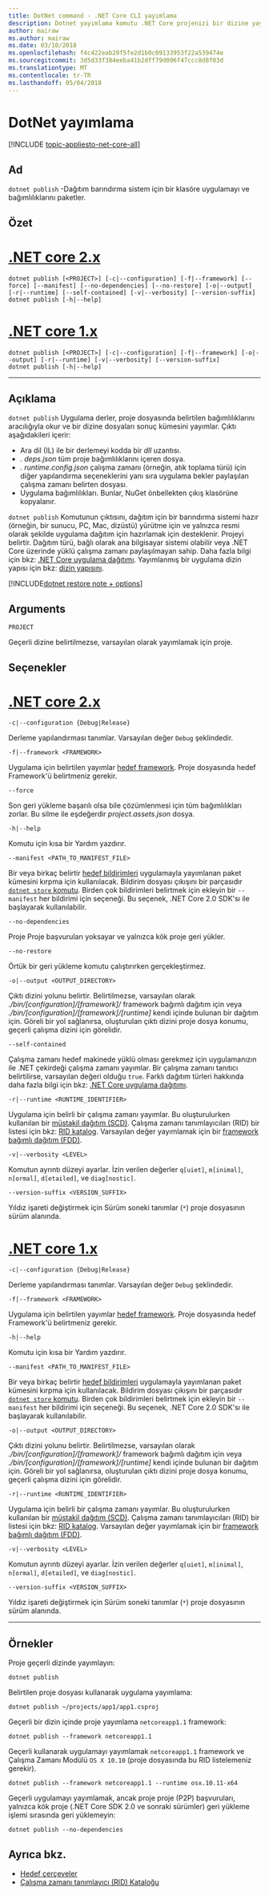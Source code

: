 ```yaml
---
title: DotNet command - .NET Core CLI yayımlama
description: Dotnet yayımlama komutu .NET Core projenizi bir dizine yayımlar.
author: mairaw
ms.author: mairaw
ms.date: 03/10/2018
ms.openlocfilehash: f4c422eab20f5fe2d1b0c09133953f22a539474e
ms.sourcegitcommit: 3d5d33f384eeba41b2dff79d096f47ccc8d8f03d
ms.translationtype: MT
ms.contentlocale: tr-TR
ms.lasthandoff: 05/04/2018
---
```

# <a name="dotnet-publish"></a>DotNet yayımlama

[!INCLUDE [topic-appliesto-net-core-all](../../../includes/topic-appliesto-net-core-all.md)]

## <a name="name"></a>Ad

`dotnet publish` -Dağıtım barındırma sistem için bir klasöre uygulamayı ve bağımlılıklarını paketler.

## <a name="synopsis"></a>Özet

# <a name="net-core-2xtabnetcore2x"></a>[.NET core 2.x](#tab/netcore2x)

```
dotnet publish [<PROJECT>] [-c|--configuration] [-f|--framework] [--force] [--manifest] [--no-dependencies] [--no-restore] [-o|--output] [-r|--runtime] [--self-contained] [-v|--verbosity] [--version-suffix]
dotnet publish [-h|--help]
```

# <a name="net-core-1xtabnetcore1x"></a>[.NET core 1.x](#tab/netcore1x)

```
dotnet publish [<PROJECT>] [-c|--configuration] [-f|--framework] [-o|--output] [-r|--runtime] [-v|--verbosity] [--version-suffix]
dotnet publish [-h|--help]
```

---

## <a name="description"></a>Açıklama

`dotnet publish` Uygulama derler, proje dosyasında belirtilen bağımlılıklarını aracılığıyla okur ve bir dizine dosyaları sonuç kümesini yayımlar. Çıktı aşağıdakileri içerir:

* Ara dil (IL) ile bir derlemeyi kodda bir *dll* uzantısı.
* *. deps.json* tüm proje bağımlılıklarını içeren dosya.
* *. runtime.config.json* çalışma zamanı (örneğin, atık toplama türü) için diğer yapılandırma seçeneklerini yanı sıra uygulama bekler paylaşılan çalışma zamanı belirten dosyası.
* Uygulama bağımlılıkları. Bunlar, NuGet önbellekten çıkış klasörüne kopyalanır.

`dotnet publish` Komutunun çıktısını, dağıtım için bir barındırma sistemi hazır (örneğin, bir sunucu, PC, Mac, dizüstü) yürütme için ve yalnızca resmi olarak şekilde uygulama dağıtım için hazırlamak için desteklenir. Projeyi belirtir. Dağıtım türü, bağlı olarak ana bilgisayar sistemi olabilir veya .NET Core üzerinde yüklü çalışma zamanı paylaşılmayan sahip. Daha fazla bilgi için bkz: [.NET Core uygulama dağıtımı](../deploying/index.md). Yayımlanmış bir uygulama dizin yapısı için bkz: [dizin yapısını](/aspnet/core/hosting/directory-structure).

[!INCLUDE[dotnet restore note + options](~/includes/dotnet-restore-note-options.md)]

## <a name="arguments"></a>Arguments

`PROJECT`

Geçerli dizine belirtilmezse, varsayılan olarak yayımlamak için proje.

## <a name="options"></a>Seçenekler

# <a name="net-core-2xtabnetcore2x"></a>[.NET core 2.x](#tab/netcore2x)

`-c|--configuration {Debug|Release}`

Derleme yapılandırması tanımlar. Varsayılan değer `Debug` şeklindedir.

`-f|--framework <FRAMEWORK>`

Uygulama için belirtilen yayımlar [hedef framework](../../standard/frameworks.md). Proje dosyasında hedef Framework'ü belirtmeniz gerekir.

`--force`

Son geri yükleme başarılı olsa bile çözümlenmesi için tüm bağımlılıkları zorlar. Bu silme ile eşdeğerdir *project.assets.json* dosya.

`-h|--help`

Komutu için kısa bir Yardım yazdırır.

`--manifest <PATH_TO_MANIFEST_FILE>`

Bir veya birkaç belirtir [hedef bildirimleri](../deploying/runtime-store.md) uygulamayla yayımlanan paket kümesini kırpma için kullanılacak. Bildirim dosyası çıkışını bir parçasıdır [ `dotnet store` komutu](dotnet-store.md). Birden çok bildirimleri belirtmek için ekleyin bir `--manifest` her bildirimi için seçeneği. Bu seçenek, .NET Core 2.0 SDK'sı ile başlayarak kullanılabilir.

`--no-dependencies`

Proje Proje başvuruları yoksayar ve yalnızca kök proje geri yükler.

`--no-restore`

Örtük bir geri yükleme komutu çalıştırırken gerçekleştirmez.

`-o|--output <OUTPUT_DIRECTORY>`

Çıktı dizini yolunu belirtir. Belirtilmezse, varsayılan olarak *./bin/[configuration]/[framework]/* framework bağımlı dağıtım için veya *./bin/[configuration]/[framework]/[runtime]* kendi içinde bulunan bir dağıtım için.
Göreli bir yol sağlanırsa, oluşturulan çıktı dizini proje dosya konumu, geçerli çalışma dizini için görelidir.

`--self-contained`

Çalışma zamanı hedef makinede yüklü olması gerekmez için uygulamanızın ile .NET çekirdeği çalışma zamanı yayımlar. Bir çalışma zamanı tanıtıcı belirtilirse, varsayılan değeri olduğu `true`. Farklı dağıtım türleri hakkında daha fazla bilgi için bkz: [.NET Core uygulama dağıtımı](../deploying/index.md).

`-r|--runtime <RUNTIME_IDENTIFIER>`

Uygulama için belirli bir çalışma zamanı yayımlar. Bu oluşturulurken kullanılan bir [müstakil dağıtım (SCD)](../deploying/index.md#self-contained-deployments-scd). Çalışma zamanı tanımlayıcıları (RID) bir listesi için bkz: [RID katalog](../rid-catalog.md). Varsayılan değer yayımlamak için bir [framework bağımlı dağıtım (FDD)](../deploying/index.md#framework-dependent-deployments-fdd).

`-v|--verbosity <LEVEL>`

Komutun ayrıntı düzeyi ayarlar. İzin verilen değerler `q[uiet]`, `m[inimal]`, `n[ormal]`, `d[etailed]`, ve `diag[nostic]`.

`--version-suffix <VERSION_SUFFIX>`

Yıldız işareti değiştirmek için Sürüm soneki tanımlar (`*`) proje dosyasının sürüm alanında.

# <a name="net-core-1xtabnetcore1x"></a>[.NET core 1.x](#tab/netcore1x)

`-c|--configuration {Debug|Release}`

Derleme yapılandırması tanımlar. Varsayılan değer `Debug` şeklindedir.

`-f|--framework <FRAMEWORK>`

Uygulama için belirtilen yayımlar [hedef framework](../../standard/frameworks.md). Proje dosyasında hedef Framework'ü belirtmeniz gerekir.

`-h|--help`

Komutu için kısa bir Yardım yazdırır.

`--manifest <PATH_TO_MANIFEST_FILE>`

Bir veya birkaç belirtir [hedef bildirimleri](../deploying/runtime-store.md) uygulamayla yayımlanan paket kümesini kırpma için kullanılacak. Bildirim dosyası çıkışını bir parçasıdır [ `dotnet store` komutu](dotnet-store.md). Birden çok bildirimleri belirtmek için ekleyin bir `--manifest` her bildirimi için seçeneği. Bu seçenek, .NET Core 2.0 SDK'sı ile başlayarak kullanılabilir.

`-o|--output <OUTPUT_DIRECTORY>`

Çıktı dizini yolunu belirtir. Belirtilmezse, varsayılan olarak *./bin/[configuration]/[framework]/* framework bağımlı dağıtım için veya *./bin/[configuration]/[framework]/[runtime]* kendi içinde bulunan bir dağıtım için.
Göreli bir yol sağlanırsa, oluşturulan çıktı dizini proje dosya konumu, geçerli çalışma dizini için görelidir.

`-r|--runtime <RUNTIME_IDENTIFIER>`

Uygulama için belirli bir çalışma zamanı yayımlar. Bu oluşturulurken kullanılan bir [müstakil dağıtım (SCD)](../deploying/index.md#self-contained-deployments-scd). Çalışma zamanı tanımlayıcıları (RID) bir listesi için bkz: [RID katalog](../rid-catalog.md). Varsayılan değer yayımlamak için bir [framework bağımlı dağıtım (FDD)](../deploying/index.md#framework-dependent-deployments-fdd).

`-v|--verbosity <LEVEL>`

Komutun ayrıntı düzeyi ayarlar. İzin verilen değerler `q[uiet]`, `m[inimal]`, `n[ormal]`, `d[etailed]`, ve `diag[nostic]`.

`--version-suffix <VERSION_SUFFIX>`

Yıldız işareti değiştirmek için Sürüm soneki tanımlar (`*`) proje dosyasının sürüm alanında.

---

## <a name="examples"></a>Örnekler

Proje geçerli dizinde yayımlayın:

`dotnet publish`

Belirtilen proje dosyası kullanarak uygulama yayımlama:

`dotnet publish ~/projects/app1/app1.csproj`

Geçerli bir dizin içinde proje yayımlama `netcoreapp1.1` framework:

`dotnet publish --framework netcoreapp1.1`

Geçerli kullanarak uygulamayı yayımlamak `netcoreapp1.1` framework ve Çalışma Zamanı Modülü `OS X 10.10` (proje dosyasında bu RID listelemeniz gerekir).

`dotnet publish --framework netcoreapp1.1 --runtime osx.10.11-x64`

Geçerli uygulamayı yayımlamak, ancak proje proje (P2P) başvuruları, yalnızca kök proje (.NET Core SDK 2.0 ve sonraki sürümler) geri yükleme işlemi sırasında geri yüklemeyin:

`dotnet publish --no-dependencies`

## <a name="see-also"></a>Ayrıca bkz.

* [Hedef çerçeveler](../../standard/frameworks.md)
* [Çalışma zamanı tanımlayıcı (RID) Kataloğu](../rid-catalog.md)